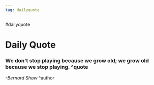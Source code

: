 ```yaml
---
tag: dailyquote
---
```


#dailyquote

# Daily Quote

### We don't stop playing because we grow old; we grow old because we stop playing. ^quote
*-Bernard Shaw* ^author
